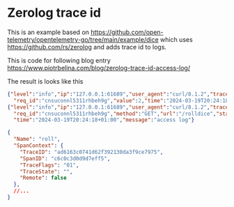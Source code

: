 # Zerolog trace id

This is an example based on https://github.com/open-telemetry/opentelemetry-go/tree/main/example/dice 
which uses https://github.com/rs/zerolog and adds trace id to logs.

This is code for following blog entry https://www.piotrbelina.com/blog/zerolog-trace-id-access-log/

The result is looks like this

```json
{"level":"info","ip":"127.0.0.1:61689","user_agent":"curl/8.1.2","trace_id":"4170ff7cee5d521d76f704135c9ca714",
  "req_id":"cnsuconnl5311rhbeh9g","value":2,"time":"2024-03-19T20:24:18+01:00","message":"roll"}
{"level":"info","ip":"127.0.0.1:61689","user_agent":"curl/8.1.2","trace_id":"4170ff7cee5d521d76f704135c9ca714",
  "req_id":"cnsuconnl5311rhbeh9g","method":"GET","url":"/rolldice","status":200,"size":2,"duration":0.35975,
  "time":"2024-03-19T20:24:18+01:00","message":"access log"}
```
```json
{
  "Name": "roll",
  "SpanContext": {
    "TraceID": "ad6163c0741d62f392130da3f9ce7975",
    "SpanID": "c6c0c3d0d9d7eff5",
    "TraceFlags": "01",
    "TraceState": "",
    "Remote": false
  },
  //...
}
```
